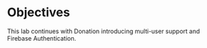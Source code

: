 # Objectives

This lab continues with Donation introducing multi-user support and Firebase Authentication.
